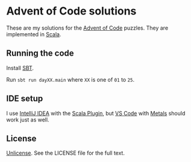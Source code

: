 # Advent of Code solutions

These are my solutions for the [Advent of Code](https://adventofcode.com) puzzles.
They are implemented in [Scala](https://scala-lang.org).

## Running the code

Install [SBT](https://www.scala-sbt.org/).

Run `sbt run dayXX.main` where `XX` is one of `01` to `25`.

## IDE setup

I use [IntelliJ IDEA](https://www.jetbrains.com/idea/) with the [Scala Plugin](https://plugins.jetbrains.com/plugin/1347-scala/),
but [VS Code](https://code.visualstudio.com/) with [Metals](https://marketplace.visualstudio.com/items?itemName=scalameta.metals) should work just as well.

## License

[Unlicense](https://unlicense.org/). See the LICENSE file for the full text.